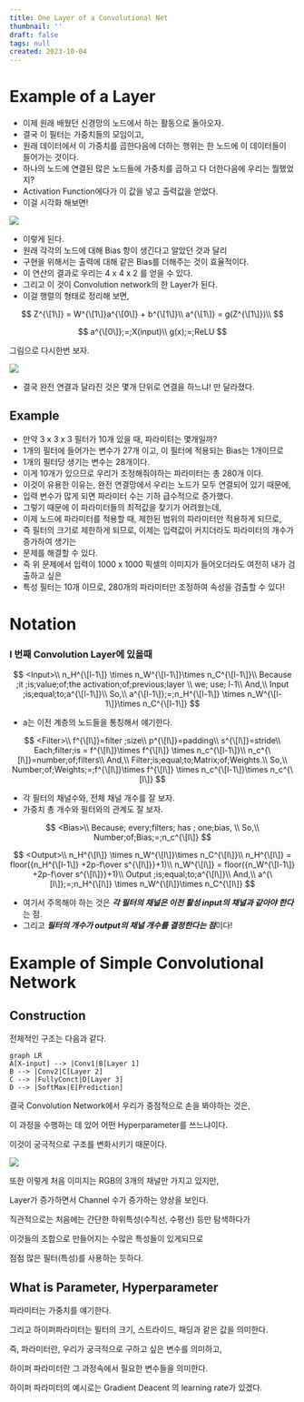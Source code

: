 ```yaml
---
title: One Layer of a Convolutional Net
thumbnail: ''
draft: false
tags: null
created: 2023-10-04
---
```


# Example of a Layer

* 이제 원래 배웠던 신경망의 노드에서 하는 활동으로 돌아오자.
* 결국 이 필터는 가중치들의 모임이고,
* 원래 데이터에서 이 가중치를 곱한다음에 더하는 행위는 한 노드에 이 데이터들이 들어가는 것이다.
* 하나의 노드에 연결된 많은 노드들에 가중치를 곱하고 다 더한다음에 우리는 뭘했었지?
* Activation Function에다가 이 값을 넣고 출력값을 얻었다.
* 이걸 시각화 해보면!

![](Pasted%20image%2020231004141838.png)

* 이렇게 된다.
* 원래 각각의 노드에 대해 Bias 항이 생긴다고 알았던 것과 달리
* 구현을 위해서는 출력에 대해 같은 Bias를 더해주는 것이 효율적이다.
* 이 연산의 결과로 우리는 4 x 4 x 2 를 얻을 수 있다.
* 그리고 이 것이 Convolution network의 한 Layer가 된다.
* 이걸 행렬의 형태로 정리해 보면,

$$
Z^{\[1\]} = W^{\[1\]}a^{\[0\]} + b^{\[1\]}\\ a^{\[1\]} = g(Z^{\[1\]})\\
$$

$$
a^{\[0\]};=;X(input)\\ g(x);=;ReLU
$$

그림으로 다시한번 보자.

![](Pasted%20image%2020231004141832.png)

* 결국 완전 연결과 달라진 것은 몇개 단위로 연결을 하느냐! 만 달라졌다.

## Example

* 만약 3 x 3 x 3 필터가 10개 있을 때, 파라미텨는 몇개일까?
* 1개의 필터에 들어가는 변수가 27개 이고, 이 필터에 적용되는 Bias는 1개이므로
* 1개의 필터당 생기는 변수는 28개이다.
* 이게 10개가 있으므로 우리가 조정해줘야하는 파라미터는 총 280개 이다.
* 이것이 유용한 이유는, 완전 연결망에서 우리는 노드가 모두 연결되어 있기 때문에,
* 입력 변수가 많게 되면 파라미터 수는 기하 급수적으로 증가했다.
* 그렇기 때문에 이 파라미터들의 최적값을 찾기가 어려웠는데,
* 이제 노드에 파라미터를 적용할 때, 제한된 범위의 파라미터만 적용하게 되므로,
* 즉 필터의 크기로 제한하게 되므로, 이제는 입력값이 커지더라도 파라미터의 개수가 증가하여 생기는
* 문제를 해결할 수 있다.
* 즉 위 문제에서 입력이 1000 x 1000 픽셀의 이미지가 들어오더라도 여전히 내가 검출하고 싶은
* 특성 필터는 10개 이므로, 280개의 파라미터만 조정하여 속성을 검출할 수 있다!

# Notation

### l 번째 Convolution Layer에 있을때

$$
<Input>\\ n_H^{\[l-1\]} \times n_W^{\[l-1\]}\times n_C^{\[l-1\]}\\ Because ;it ;is;value;of;the activation;of;previous;layer \\ we; use; l-1\\ And,\\ Input ;is;equal;to;a^{\[l-1\]}\\ So,\\ a^{\[l-1\]};=;n_H^{\[l-1\]} \times n_W^{\[l-1\]}\times n_C^{\[l-1\]}
$$

* a는 이전 계층의 노드들을 통칭해서 얘기한다.

$$
<Filter>\\ f^{\[l\]}=filter ;size\\ p^{\[l\]}=padding\\ s^{\[l\]}=stride\\ Each;filter;is = f^{\[l\]}\times f^{\[l\]} \times n_c^{\[l-1\]}\\ n_c^{\[l\]}=number;of;filters\\ And,\\ Filter;is;equal;to;Matrix;of;Weights.\\ So,\\ Number;of;Weights;=;f^{\[l\]}\times f^{\[l\]} \times n_c^{\[l-1\]}\times n_c^{\[l\]}
$$

* 각 필터의 채널수와, 전체 채널 개수를 잘 보자.
* 가중치 총 개수와 필터와의 관계도 잘 보자.

$$
<Bias>\\ Because; every;filters; has ; one;bias, \\ So,\\ Number;of;Bias;=;n_c^{\[l\]}
$$

$$
<Output>\\ n_H^{\[l\]} \times n_W^{\[l\]}\times n_C^{\[l\]}\\ n_H^{\[l\]} = floor({n_H^{\[l-1\]} +2p-f\over s^{\[l\]}}+1)\\ n_W^{\[l\]} = floor({n_W^{\[l-1\]} +2p-f\over s^{\[l\]}}+1)\\ Output ;is;equal;to;a^{\[l\]}\\ And,\\ a^{\[l\]};=;n_H^{\[l\]} \times n_W^{\[l\]}\times n_C^{\[l\]}
$$

* 여기서 주목해야 하는 것은 ***각 필터의 채널은 이전 활성 input의 채널과 같아야 한다***는 점.
* 그리고 ***필터의 개수가 output의 채널 개수를 결정한다는 점***이다!

# Example of Simple Convolutional Network

## Construction

전체적인 구조는 다음과 같다.

````
graph LR
A[X-input] --> |Conv1|B[Layer 1]
B --> |Conv2|C[Layer 2]
C --> |FullyConct|D[Layer 3]
D --> |SoftMax|E[Prediction]
````

결국 Convolution Network에서 우리가 중점적으로 손을 봐야하는 것은,

이 과정을 수행하는 데 있어 어떤 Hyperparameter를 쓰느냐이다.

이것이 궁극적으로 구조를 변화시키기 때문이다.

![](Pasted%20image%2020231004141825.png)

또한 이렇게 처음 이미지는 RGB의 3개의 채널만 가지고 있지만,

Layer가 증가하면서 Channel 수가 증가하는 양상을 보인다.

직관적으로는 처음에는 간단한 하위특성(수직선, 수평선) 등만 탐색하다가

이것들의 조합으로 만들어지는 수많은 특성들이 있게되므로

점점 많은 필터(특성)를 사용하는 듯하다.

## What is Parameter, Hyperparameter

파라미터는 가중치를 얘기한다.

그리고 하이퍼파라미터는 필터의 크기, 스트라이드, 패딩과 같은 값을 의미한다.

즉, 파라미터란, 우리가 궁극적으로 구하고 싶은 변수를 의미하고,

하이퍼 파라미터란 그 과정속에서 필요한 변수들을 의미한다.

하이퍼 파라미터의 예시로는 Gradient Deacent 의 learning rate가 있겠다.
